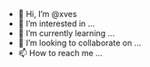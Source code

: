 - 👋 Hi, I’m @xves
- 👀 I’m interested in ...
- 🌱 I’m currently learning ...
- 💞️ I’m looking to collaborate on ...
- 📫 How to reach me ...

<!---
xves/xves is a ✨ special ✨ repository because its `README.md` (this file) appears on your GitHub profile.
You can click the Preview link to take a look at your changes.
--->
